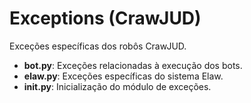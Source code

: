 # Exceptions (CrawJUD)

Exceções específicas dos robôs CrawJUD.

- **bot.py**: Exceções relacionadas à execução dos bots.
- **elaw.py**: Exceções específicas do sistema Elaw.
- **__init__.py**: Inicialização do módulo de exceções.
